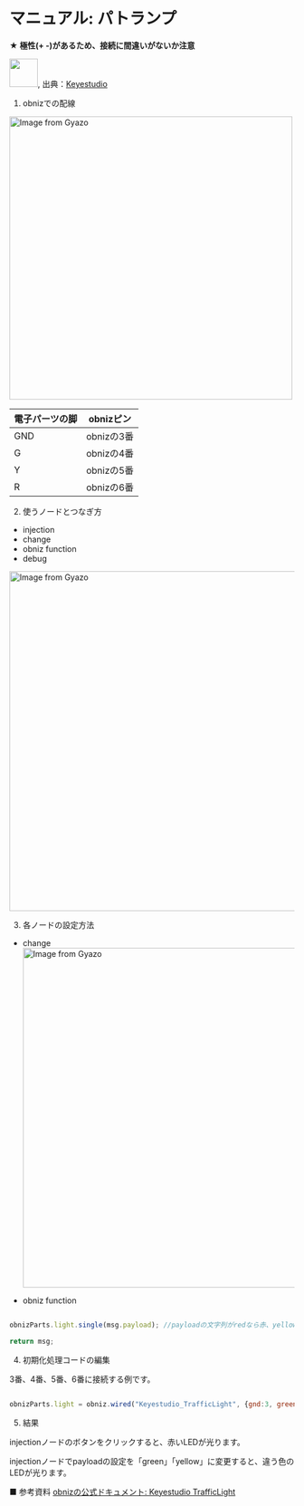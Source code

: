 # マニュアル: パトランプ

**★ 極性(+ -)があるため、接続に間違いがないか注意**

<img src="https://ueeshop.ly200-cdn.com/u_file/UPAH/UPAH808/2108/products/14/69524b4790.jpg?x-oss-process=image/format,webp" width="50">, 出典：[Keyestudio](https://www.keyestudio.com/products/keyestudio-traffic-light-module-black-and-eco-friendly-for-arduino)

1. obnizでの配線

<a href="https://gyazo.com/8464f2e5de5bac0515ec7b4cea9d4b96"><img src="https://i.gyazo.com/8464f2e5de5bac0515ec7b4cea9d4b96.jpg" alt="Image from Gyazo" width="500"/></a>

| 電子パーツの脚         | obnizピン         |
|--------------|---------------|
| GND  |  obnizの3番    |
|  G  |   obnizの4番   |
|  Y  |   obnizの5番   |
|  R  |   obnizの6番   |

2. 使うノードとつなぎ方
- injection
- change
- obniz function
- debug

<a href="https://gyazo.com/b234409ec7acc7448c55b56d91b21225"><img src="https://i.gyazo.com/b234409ec7acc7448c55b56d91b21225.gif" alt="Image from Gyazo" width="600"/></a>

3. 各ノードの設定方法

- change
<a href="https://gyazo.com/e6079d428656a9f49c7dab4fa3b43343"><img src="https://i.gyazo.com/e6079d428656a9f49c7dab4fa3b43343.gif" alt="Image from Gyazo" width="600"/></a>


- obniz function

```javascript

obnizParts.light.single(msg.payload); //payloadの文字列がredなら赤、yellowなら黄色、greenなら緑で光らせる

return msg;


```


4. 初期化処理コードの編集

3番、4番、5番、6番に接続する例です。

```javascript

obnizParts.light = obniz.wired("Keyestudio_TrafficLight", {gnd:3, green:4, yellow:5, red:6});


```


5. 結果

injectionノードのボタンをクリックすると、赤いLEDが光ります。

injectionノードでpayloadの設定を「green」「yellow」に変更すると、違う色のLEDが光ります。


■ 参考資料
[obnizの公式ドキュメント: Keyestudio TrafficLight](https://docs.obniz.com/ja/sdk/parts/Keyestudio_TrafficLight/README.md)

